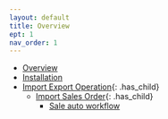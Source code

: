 ```yaml
---
layout: default
title: Overview
ept: 1
nav_order: 1
---
```


- [Overview](overview/1-overview.md)
- [Installation](installation/2-installation.md)
- [Import Export Operation](import-export-operations/4-import-export-operations.md){: .has_child}
  - [Import Sales Order](import-export-operations/4-9-import-sale-order.md){: .has_child}
    - [Sale auto workflow](import-export-operations/4-9-1-sales-auto-workflow.md)
